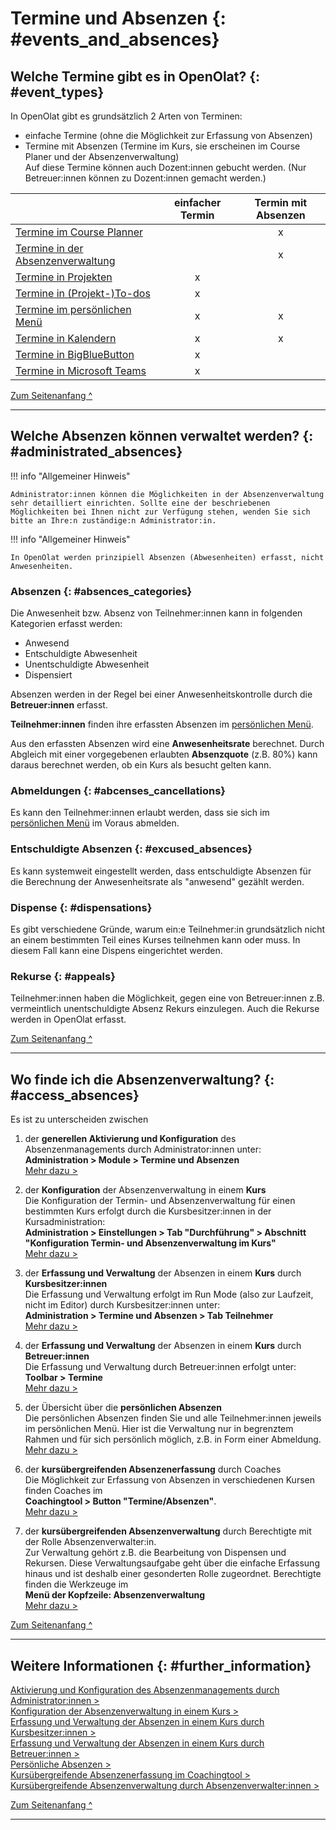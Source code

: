 # Termine und Absenzen {: #events_and_absences}


## Welche Termine gibt es in OpenOlat? {: #event_types}

In OpenOlat gibt es grundsätzlich 2 Arten von Terminen:

- einfache Termine (ohne die Möglichkeit zur Erfassung von Absenzen)
- Termine mit Absenzen (Termine im Kurs, sie erscheinen im Course Planer und der Absenzenverwaltung)<br>
Auf diese Termine können auch Dozent:innen gebucht werden. (Nur Betreuer:innen können zu Dozent:innen gemacht werden.)

|                           | einfacher Termin | Termin mit Absenzen |
| ------------------------- |:-----------------:|:--------------------:|
|[Termine im Course Planner](../area_modules/Course_Planner_Events.de.md)|   |x|
|[Termine in der Absenzenverwaltung](#access_absences)|   |x|
|[Termine in Projekten](../area_modules/Project_Schedule.de.md)| x |  | 
|[Termine in (Projekt-)To-dos](../area_modules/Project_Schedule.de.md)| x |  | 
|[Termine im persönlichen Menü](../personal_menu/To-Dos.de.md)| x | x | 
|[Termine in Kalendern](../personal_menu/Calendar.de.md#create_entry)| x | x | 
|[Termine in BigBlueButton](../../manual_admin/administration/BigBlueButton_module.de.md#tab_online-meetings)| x |  | 
|[Termine in Microsoft Teams](../learningresources/Course_Element_Microsoft_Teams.de.md#raum-konfigurieren-bei-geschlossenem-kurseditor)| x |  | 


[Zum Seitenanfang ^](#events_and_absences)

---


## Welche Absenzen können verwaltet werden? {: #administrated_absences}

!!! info "Allgemeiner Hinweis"

    Administrator:innen können die Möglichkeiten in der Absenzenverwaltung sehr detailliert einrichten. Sollte eine der beschriebenen Möglichkeiten bei Ihnen nicht zur Verfügung stehen, wenden Sie sich bitte an Ihre:n zuständige:n Administrator:in.

!!! info "Allgemeiner Hinweis"

    In OpenOlat werden prinzipiell Absenzen (Abwesenheiten) erfasst, nicht Anwesenheiten.


### Absenzen {: #absences_categories}

Die Anwesenheit bzw. Absenz von Teilnehmer:innen kann in folgenden Kategorien erfasst werden:

- Anwesend
- Entschuldigte Abwesenheit
- Unentschuldigte Abwesenheit
- Dispensiert

Absenzen werden in der Regel bei einer Anwesenheitskontrolle durch die **Betreuer:innen** erfasst.

**Teilnehmer:innen** finden ihre erfassten Absenzen im [persönlichen Menü](../personal_menu/Absences.de.md).

Aus den erfassten Absenzen wird eine **Anwesenheitsrate** berechnet. Durch Abgleich mit einer vorgegebenen erlaubten **Absenzquote** (z.B. 80%) kann daraus berechnet werden, ob ein Kurs als besucht gelten kann.

### Abmeldungen {: #abcenses_cancellations}

Es kann den Teilnehmer:innen erlaubt werden, dass sie sich im [persönlichen Menü](../personal_menu/Absences.de.md#tab-abmeldung-dispense) im Voraus abmelden.

### Entschuldigte Absenzen {: #excused_absences}

Es kann systemweit eingestellt werden, dass entschuldigte Absenzen für die Berechnung der Anwesenheitsrate als "anwesend" gezählt werden.

### Dispense {: #dispensations}

Es gibt verschiedene Gründe, warum ein:e Teilnehmer:in grundsätzlich nicht an einem bestimmten Teil eines Kurses teilnehmen kann oder muss. In diesem Fall kann eine Dispens eingerichtet werden.

### Rekurse {: #appeals}

Teilnehmer:innen haben die Möglichkeit, gegen eine von Betreuer:innen z.B. vermeintlich unentschuldigte Absenz Rekurs einzulegen. Auch die Rekurse werden in OpenOlat erfasst.

[Zum Seitenanfang ^](#events_and_absences)

---


## Wo finde ich die Absenzenverwaltung?  {: #access_absences}

Es ist zu unterscheiden zwischen 

1. der **generellen Aktivierung und Konfiguration** des Absenzenmanagements durch Administrator:innen unter:<br>
   **Administration > Module > Termine und Absenzen**<br>
   [Mehr dazu >](../../manual_admin/administration/Modules_Events_and_Absences.de.md)


2. der **Konfiguration** der Absenzenverwaltung in einem **Kurs**<br>
    Die Konfiguration der Termin- und Absenzenverwaltung für einen bestimmten Kurs erfolgt durch die Kursbesitzer:innen in der Kursadministration:<br>
    **Administration > Einstellungen > Tab "Durchführung" > Abschnitt "Konfiguration Termin- und Absenzenverwaltung im Kurs"**<br>
    [Mehr dazu >](../learningresources/Course_Settings_Execution.de.md#config_event_and_absence_management)


3. der **Erfassung und Verwaltung** der Absenzen in einem **Kurs** durch **Kursbesitzer:innen**<br>
    Die Erfassung und Verwaltung erfolgt im Run Mode (also zur Laufzeit, nicht im Editor) durch Kursbesitzer:innen unter:<br>
    **Administration > Termine und Absenzen > Tab Teilnehmer**<br>
    [Mehr dazu >](../learningresources/Events_and_absences.de.md)

4. der **Erfassung und Verwaltung** der Absenzen in einem **Kurs** durch **Betreuer:innen**<br>
    Die Erfassung und Verwaltung durch Betreuer:innen erfolgt unter:<br>
    **Toolbar > Termine**<br>
    [Mehr dazu >](../learningresources/x.de.md)

5. der Übersicht über die **persönlichen Absenzen**<br>
    Die persönlichen Absenzen finden Sie und alle Teilnehmer:innen jeweils im persönlichen Menü. Hier ist die Verwaltung nur in begrenztem Rahmen und für sich persönlich möglich, z.B. in Form einer Abmeldung.<br>
    [Mehr dazu >](../personal_menu/Absences.de.md)


6.  der **kursübergreifenden Absenzenerfassung** durch Coaches<br>
    Die Möglichkeit zur Erfassung von Absenzen in verschiedenen Kursen finden Coaches im <br>
    **Coachingtool > Button "Termine/Absenzen"**.<br>
    [Mehr dazu >](../area_modules/Coaching.de.md)


7. der **kursübergreifenden Absenzenverwaltung** durch Berechtigte mit der Rolle Absenzenverwalter:in.<br>
    Zur Verwaltung gehört z.B. die Bearbeitung von Dispensen und Rekursen. Diese Verwaltungsaufgabe geht über die einfache Erfassung hinaus und ist deshalb einer gesonderten Rolle zugeordnet. Berechtigte finden die Werkzeuge im<br>
   **Menü der Kopfzeile: Absenzenverwaltung**<br>
   [Mehr dazu >](../area_modules/Absence_Management.de.md)


[Zum Seitenanfang ^](#events_and_absences)

---


## Weitere Informationen {: #further_information}

[Aktivierung und Konfiguration des Absenzenmanagements durch Administrator:innen >](../../manual_admin/administration/Modules_Events_and_Absences.de.md)<br>
[Konfiguration der Absenzenverwaltung in einem Kurs >](../learningresources/Course_Settings_Execution.de.md#config_event_and_absence_management)<br>
[Erfassung und Verwaltung der Absenzen in einem Kurs durch Kursbesitzer:innen >](../learningresources/Events_and_absences.de.md)<br>
[Erfassung und Verwaltung der Absenzen in einem Kurs durch Betreuer:innen >](../learningresources/Toolbar_Events.de.md)<br>
[Persönliche Absenzen >](../personal_menu/Absences.de.md)<br>
[Kursübergreifende Absenzenerfassung im Coachingtool >](../area_modules/Coaching.de.md)<br>
[Kursübergreifende Absenzenverwaltung durch Absenzenverwalter:innen >](../area_modules/Absence_Management.de.md)<br>

[Zum Seitenanfang ^](#events_and_absences)

---